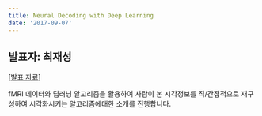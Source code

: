 ```yaml
---
title: Neural Decoding with Deep Learning
date: '2017-09-07'
---
```


## 발표자: 최재성

[[발표 자료](/seminar/regular/w5_2.pptx)]

fMRI 데이터와 딥러닝 알고리즘을 활용하여 사람이 본 시각정보를 직/간접적으로 재구성하여 시각화시키는 알고리즘에대한 소개를 진행합니다.
